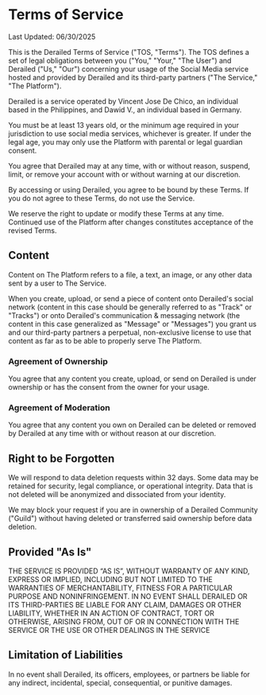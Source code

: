 # Terms of Service

Last Updated: 06/30/2025

This is the Derailed Terms of Service ("TOS, "Terms"). The TOS defines a set of legal obligations between you ("You," "Your," "The User") and Derailed ("Us," "Our") concerning your usage of the Social Media service hosted and provided by Derailed and its third-party partners ("The Service," "The Platform").

Derailed is a service operated by Vincent Jose De Chico, an individual based in the Philippines, and Dawid V., an individual based in Germany.

You must be at least 13 years old, or the minimum age required in your jurisdiction to use social media services, whichever is greater. If under the legal age, you may only use the Platform with parental or legal guardian consent.

You agree that Derailed may at any time, with or without reason, suspend, limit, or remove your account with or without warning at our discretion.

By accessing or using Derailed, you agree to be bound by these Terms. If you do not agree to these Terms, do not use the Service.

We reserve the right to update or modify these Terms at any time. Continued use of the Platform after changes constitutes acceptance of the revised Terms.

## Content

Content on The Platform refers to a file, a text, an image, or any other data sent by a user to The Service.

When you create, upload, or send a piece of content onto Derailed's social network (content in this case should be generally referred to as "Track" or "Tracks") or onto Derailed's communication & messaging network (the content in this case generalized as "Message" or "Messages") you grant us and our third-party partners a perpetual, non-exclusive license to use that content as far as to be able to properly serve The Platform.

### Agreement of Ownership

You agree that any content you create, upload, or send on Derailed is under ownership or has the consent from the owner for your usage.

### Agreement of Moderation

You agree that any content you own on Derailed can be deleted or removed by Derailed at any time with or without reason at our discretion.

## Right to be Forgotten

We will respond to data deletion requests within 32 days. Some data may be retained for security, legal compliance, or operational integrity. Data that is not deleted will be anonymized and dissociated from your identity.

We may block your request if you are in ownership of a Derailed Community ("Guild") without having deleted or transferred said ownership before data deletion.

## Provided "As Is"

THE SERVICE IS PROVIDED “AS IS”, WITHOUT WARRANTY OF ANY KIND, EXPRESS OR IMPLIED, INCLUDING BUT NOT LIMITED TO THE WARRANTIES OF MERCHANTABILITY, FITNESS FOR A PARTICULAR PURPOSE AND NONINFRINGEMENT. IN NO EVENT SHALL DERAILED OR ITS THIRD-PARTIES BE LIABLE FOR ANY CLAIM, DAMAGES OR OTHER LIABILITY, WHETHER IN AN ACTION OF CONTRACT, TORT OR OTHERWISE, ARISING FROM, OUT OF OR IN CONNECTION WITH THE SERVICE OR THE USE OR OTHER DEALINGS IN THE SERVICE 

## Limitation of Liabilities

In no event shall Derailed, its officers, employees, or partners be liable for any indirect, incidental, special, consequential, or punitive damages.

